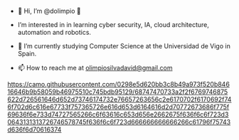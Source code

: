 - 👋  Hi, I’m @dolimpio 👋 
- I’m interested in in learning cyber security, IA, cloud architecture, automation and robotics.
- 🌱 I’m currently studying Computer Science at the Universidad de Vigo in Spain.

- 📫 How to reach me at olimpiosilvadavid@gmail.com

https://camo.githubusercontent.com/0298e5d620bb3c8b49a973f520b84616646b9b58059b46975510c745bdb95129/68747470733a2f2f6769746875622d726561646d652d73746174732e76657263656c2e6170702f6170692f746f702d6c616e67733f757365726e616d653d6164616d2d70772673686f775f69636f6e733d74727565266c6f63616c653d656e2662675f636f6c6f723d30643131313726746578745f636f6c6f723d666666666666266c61796f75743d636f6d70616374
